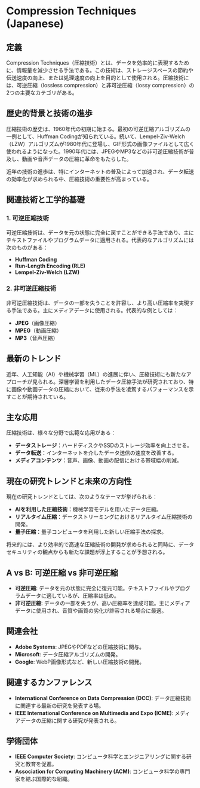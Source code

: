# Compression Techniques (Japanese)

## 定義

Compression Techniques（圧縮技術）とは、データを効率的に表現するために、情報量を減少させる手法である。この技術は、ストレージスペースの節約や伝送速度の向上、または処理速度の向上を目的として使用される。圧縮技術には、可逆圧縮（lossless compression）と非可逆圧縮（lossy compression）の2つの主要なカテゴリがある。

## 歴史的背景と技術の進歩

圧縮技術の歴史は、1960年代の初期に始まる。最初の可逆圧縮アルゴリズムの一例として、Huffman Codingが知られている。続いて、Lempel-Ziv-Welch（LZW）アルゴリズムが1980年代に登場し、GIF形式の画像ファイルとして広く使われるようになった。1990年代には、JPEGやMP3などの非可逆圧縮技術が普及し、動画や音声データの圧縮に革命をもたらした。

近年の技術の進歩は、特にインターネットの普及によって加速され、データ転送の効率化が求められる中、圧縮技術の重要性が高まっている。

## 関連技術と工学的基礎

### 1. 可逆圧縮技術

可逆圧縮技術は、データを元の状態に完全に戻すことができる手法であり、主にテキストファイルやプログラムデータに適用される。代表的なアルゴリズムには次のものがある：

- **Huffman Coding**
- **Run-Length Encoding (RLE)**
- **Lempel-Ziv-Welch (LZW)**

### 2. 非可逆圧縮技術

非可逆圧縮技術は、データの一部を失うことを許容し、より高い圧縮率を実現する手法である。主にメディアデータに使用される。代表的な例としては：

- **JPEG**（画像圧縮）
- **MPEG**（動画圧縮）
- **MP3**（音声圧縮）

## 最新のトレンド

近年、人工知能（AI）や機械学習（ML）の進展に伴い、圧縮技術にも新たなアプローチが見られる。深層学習を利用したデータ圧縮手法が研究されており、特に画像や動画データの圧縮において、従来の手法を凌駕するパフォーマンスを示すことが期待されている。

## 主な応用

圧縮技術は、様々な分野で広範な応用がある：

- **データストレージ**：ハードディスクやSSDのストレージ効率を向上させる。
- **データ転送**：インターネットを介したデータ送信の速度を改善する。
- **メディアコンテンツ**：音声、画像、動画の配信における帯域幅の削減。

## 現在の研究トレンドと未来の方向性

現在の研究トレンドとしては、次のようなテーマが挙げられる：

- **AIを利用した圧縮技術**：機械学習モデルを用いたデータ圧縮。
- **リアルタイム圧縮**：データストリーミングにおけるリアルタイム圧縮技術の開発。
- **量子圧縮**：量子コンピュータを利用した新しい圧縮手法の探求。

将来的には、より効率的で高速な圧縮技術の開発が求められると同時に、データセキュリティの観点からも新たな課題が浮上することが予想される。

## A vs B: 可逆圧縮 vs 非可逆圧縮

- **可逆圧縮**: データを元の状態に完全に復元可能。テキストファイルやプログラムデータに適しているが、圧縮率は低め。
- **非可逆圧縮**: データの一部を失うが、高い圧縮率を達成可能。主にメディアデータに使用され、音質や画質の劣化が許容される場合に最適。

## 関連会社

- **Adobe Systems**: JPEGやPDFなどの圧縮技術に関与。
- **Microsoft**: データ圧縮アルゴリズムの開発。
- **Google**: WebP画像形式など、新しい圧縮技術の開発。

## 関連するカンファレンス

- **International Conference on Data Compression (DCC)**: データ圧縮技術に関連する最新の研究を発表する場。
- **IEEE International Conference on Multimedia and Expo (ICME)**: メディアデータの圧縮に関する研究が発表される。

## 学術団体

- **IEEE Computer Society**: コンピュータ科学とエンジニアリングに関する研究と教育を促進。
- **Association for Computing Machinery (ACM)**: コンピュータ科学の専門家を結ぶ国際的な組織。